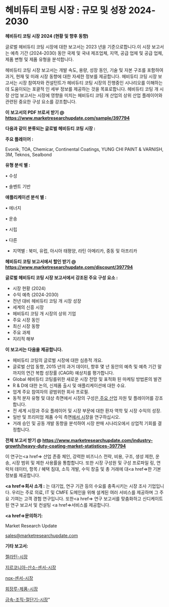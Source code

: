 # 헤비듀티 코팅 시장 : 규모 및 성장 2024-2030

<strong>헤비듀티 코팅 시장 2024 (현황 및 향후 동향)</strong>

글로벌 헤비듀티 코팅 시장에 대한 보고서는 2023 년을 기준으로합니다.이 시장 보고서는 예측 기간 (2024-2030) 동안 국제 및 국내 제조업체, 지역, 공급 업체 및 공급 업체, 제품 변형 및 제품 유형을 분석합니다.

헤비듀티 코팅 시장 보고서는 개발 속도, 용량, 성장 동인, 기술 및 자본 구조를 포함하여 과거, 현재 및 미래 시장 동향에 대한 자세한 정보를 제공합니다. 헤비듀티 코팅 시장 보고서는 시장 참여자와 컨설턴트가 헤비듀티 코팅 시장의 진행중인 시나리오를 이해하는 데 도움이되는 포괄적 인 세부 정보를 제공하는 것을 목표로합니다. 헤비듀티 코팅 개 시장 산업 보고서는 시장에 영향을 미치는 헤비듀티 코팅 개 산업의 상위 산업 플레이어와 관련된 중요한 구성 요소를 강조합니다.



<strong>이 보고서의 PDF 브로셔 받기 @ <a href=https://www.marketresearchupdate.com/sample/397794>https://www.marketresearchupdate.com/sample/397794</a></strong>



<strong>다음과 같이 분류되는 글로벌 헤비듀티 코팅 시장 :</strong>



<strong>주요 플레이어 :</strong>

Evonik, TOA, Chemicar, Continental Coatings, YUNG CHI PAINT & VARNISH, 3M, Teknos, Sealbond



<strong>유형 분석 별 :</strong>

• 수성

• 솔벤트 기반



<strong>애플리케이션 분석 별 :</strong>

• 에너지

• 운송

• 시립

• 다른

<ul>
  <li>지역별 : 북미, 유럽, 아시아 태평양, 라틴 아메리카, 중동 및 아프리카</li>
</ul>


<strong>헤비듀티 코팅 보고서에서 할인 받기 @ <a href=https://www.marketresearchupdate.com/discount/397794>https://www.marketresearchupdate.com/discount/397794</a></strong>



<strong>글로벌 헤비듀티 코팅 시장 보고서에서 강조된 주요 구성 요소 :</strong>
<ul>
  <li>시장 현황 (2024)</li>
  <li>수익 예측 (2024-2030)</li>
  <li>전년 대비 헤비듀티 코팅 개 시장 성장</li>
  <li>세계의 신흥 시장</li>
  <li>헤비듀티 코팅 개 시장의 상위 기업</li>
  <li>주요 시장 동인</li>
  <li>최신 시장 동향</li>
  <li>주요 과제</li>
  <li>지리적 해부</li>
</ul>


<strong>이 보고서는 다음을 제공합니다.</strong>
<ul>
  <li>헤비듀티 코팅의 글로벌 시장에 대한 심층적 개요.</li>
  <li>글로벌 산업 동향, 2015 년의 과거 데이터, 향후 몇 년 동안의 예측 및 예측 기간 말까지의 연간 복합 성장률 (CAGR) 예상치를 평가합니다.</li>
  <li>Global 헤비듀티 코팅를위한 새로운 시장 전망 및 표적화 된 마케팅 방법론의 발견</li>
  <li>R &amp; D에 대한 논의, 신제품 출시 및 애플리케이션에 대한 수요.</li>
  <li>업계 주요 참여자의 광범위한 회사 프로필.</li>
  <li>동적 분자 유형 및 대상 측면에서 시장의 구성은<a href=> 주요 산</a>업 자원 및 플레이어를 강조합니다.</li>
  <li>전 세계 시장과 주요 플레이어 및 시장 부문에 대한 환자 역학 및 시장 수익의 성장.</li>
  <li>일반 및 프리미엄 제품 수익 측면<a href=>에서 시</a>장을 연구하십시오.</li>
  <li>거래 승인 및 공동 개발 동향을 분석하여 시장 판매 시나리오에서 상업적 기회를 결정합니다.</li>
</ul>



<strong>전체 보고서 받기 @ <a href=https://www.marketresearchupdate.com/industry-growth/heavy-duty-coating-market-statistices-397794>https://www.marketresearchupdate.com/industry-growth/heavy-duty-coating-market-statistices-397794</a></strong>

이 연구는<a href=> 산업 존중</a> 체인, 강력한 비즈니스 전략, 비용, 구조, 생성 제한, 운송, 시장 범위 및 제한 사용률을 통합합니다. 또한 시장 구성원 및 구성 프로파일 링, 연락처 데이터, 항목 / 혜택 침대, 소득 개발, 수익 창출 및 총 거래에 대<a href=>한 기본 </a>정보를 제공합니다.



<strong><a href=>회사 소</a>개 :</strong>
는 대기업, 연구 기관 등의 수요를 충족시키는 시장 조사 기업입니다. 우리는 주로 의료, IT 및 CMFE 도메인을 위해 설계된 여러 서비스를 제공하며 그 주요 기여는 고객 경험 연구입니다. 또한<a href=> 연구 보</a>고서를 맞춤화하고 신디케이트 된 연구 보고서 및 컨설팅 <a href=>서비스</a>를 제공합니다.



<strong><a href=>문의하기:</a></strong>

Market Research Update

sales@marketresearchupdate.com



<strong>기타 보고서:</strong>

<a href=https://www.linkedin.com/pulse/젤라틴-시장-현재-및-미래-성장-2029-consumer-connection-chronicles-24-/>젤라틴-시장</a>

<a href=https://www.linkedin.com/pulse/지르코니아-산소-센서-시장-진입-전략-및-위험-평가2029년-data-dive-diaries-24-analysis-doksf/>지르코니아-산소-센서-시장</a>

<a href=https://www.linkedin.com/pulse/nox-센서-시장-규모-및-성장-2023-market-matrix-musings-analysis-qrxxf/>nox-센서-시장</a>

<a href=https://www.linkedin.com/pulse/회장루-제품-시장-현재-및-미래-성장-2029-survey-spotlight-pro-24-analysis-vp3lf/>회장루-제품-시장</a>

<a href=https://www.linkedin.com/pulse/금속-조직-절단기-시장-경쟁-분석-및-성장-잠재력-2030-trend-tracking-tips-360-analysis-vzgxf/>금속-조직-절단기-시장</a>"
